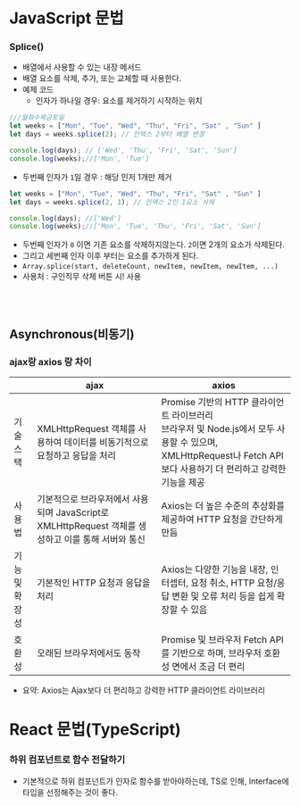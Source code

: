 # JavaScript 문법


### Splice()
- 배열에서 사용할 수 있는 내장 메서드 
- 배열 요소를 삭제, 추가, 또는 교체할 때 사용한다.
- 예제 코드 
  - 인자가 하나일 경우: 요소를 제거하기 시작하는 위치

```javascript
///월화수목금토일
let weeks = ["Mon", "Tue", "Wed", "Thu", "Fri", "Sat" , "Sun" ]
let days = weeks.splice(2); // 인덱스 2부터 배열 변경

console.log(days); // ['Wed', 'Thu', 'Fri', 'Sat', 'Sun']
console.log(weeks);//['Mon', 'Tue']
```
  - 두번째 인자가 `1`일 경우 : 해당 인저 1개만 제거

```javascript
let weeks = ["Mon", "Tue", "Wed", "Thu", "Fri", "Sat" , "Sun" ]
let days = weeks.splice(2, 1); // 인덱스 2인 1요소 삭제

console.log(days); //['Wed']
console.log(weeks);//['Mon', 'Tue', 'Thu', 'Fri', 'Sat', 'Sun']
```
 - 두번째 인자가 `0` 이면 기존 요소를 삭제하지않는다. `2`이면 2개의 요소가 삭제된다.
 - 그리고 세번째 인자 이후 부터는 요소를 추가하게 된다.
 - `Array.splice(start, deleteCount, newItem, newItem, newItem, ...)`
- 사용처 : 구인직무 삭제 버튼 시! 사용

<br></br>

## Asynchronous(비동기)

### ajax랑 axios 랑 차이
||ajax|axios|
|--|--|--|
|기술 스택|XMLHttpRequest 객체를 사용하여 데이터를 비동기적으로 요청하고 응답을 처리| Promise 기반의 HTTP 클라이언트 라이브러리 </br> 브라우저 및 Node.js에서 모두 사용할 수 있으며, XMLHttpRequest나 Fetch API보다 사용하기 더 편리하고 강력한 기능을 제공|
|사용법|기본적으로 브라우저에서 사용되며 JavaScript로 XMLHttpRequest 객체를 생성하고 이를 통해 서버와 통신|Axios는 더 높은 수준의 추상화를 제공하여 HTTP 요청을 간단하게 만듬|
|기능 및 확장성|기본적인 HTTP 요청과 응답을 처리 |Axios는 다양한 기능을 내장, 인터셉터, 요청 취소, HTTP 요청/응답 변환 및 오류 처리 등을 쉽게 확장할 수 있음|
|호환성|오래된 브라우저에서도 동작|Promise 및 브라우저 Fetch API를 기반으로 하며, 브라우저 호환성 면에서 조금 더 편리|

- 요약: Axios는 Ajax보다 더 편리하고 강력한 HTTP 클라이언트 라이브러리





# React 문법(TypeScript)
 
### 하위 컴포넌트로 함수 전달하기 
- 기본적으로 하위 컴포넌트가 인자로 함수를 받아야하는데, TS로 인해, Interface에 타입을 선정해주는 것이 좋다.
 


